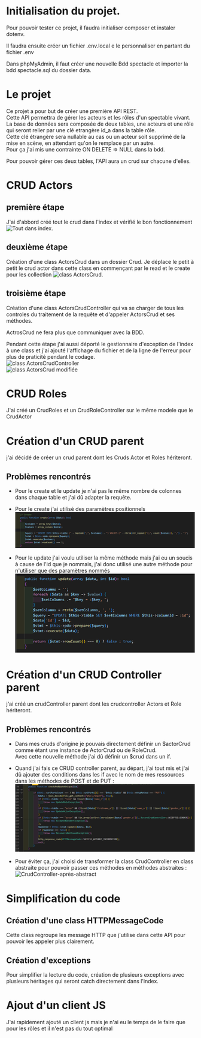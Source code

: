 # Initialisation du projet.
Pour pouvoir tester ce projet, il faudra initialiser composer et instaler dotenv.  
  
Il faudra ensuite créer un fichier .env.local e le personnaliser en partant du fichier .env  
  
Dans phpMyAdmin, il faut créer une nouvelle Bdd spectacle et importer la bdd spectacle.sql du dossier data.  
  
# Le projet
Ce projet a pour but de créer une première API REST.  
Cette API permettra de gérer les acteurs et les rôles d'un spectable vivant.  
La base de données sera composée de deux tables, une acteurs et une rôle qui seront relier par une clé etrangère id_a dans la table rôle.  
Cette clé étrangère sera nullable au cas ou un acteur soit supprimé de la mise en scène, en attendant qu'on le remplace par un autre.  
Pour ça j'ai mis une contrainte ON DELETE => NULL dans la bdd.  
  
Pour pouvoir gérer ces deux tables, l'API aura un crud sur chacune d'elles.  
  
# CRUD Actors
## première étape
J'ai d'abbord créé tout le crud dans l'index et vérifié le bon fonctionnement
![Tout dans index](/img/all-index.png "all-index").
  
## deuxième étape
Création d'une class ActorsCrud dans un dossier Crud.
Je déplace le petit à petit le crud actor dans cette class en commençant par le read et le create pour les collection
![class ActorsCrud](/img/class-ActorsCrud.png "ActorsCrud").
  
## troisième étape
Création d'une class ActorsCrudController qui va se charger de tous les controles du traitement de la requête et d'appeler ActorsCrud et ses méthodes. 
  
ActrosCrud ne fera plus que communiquer avec la BDD.  
  
Pendant cette étape j'ai aussi déporté le gestionnaire d'exception de l'index à une class et j'ai ajouté l'affichage du fichier et de la ligne de l'erreur pour plus de praticité pendant le codage.  
![class ActorsCrudController](/img/class-ActorsCrudController.png "ActorsCrudController")  
![class ActorsCrud modifiée](/img/new-class-ActorsCrud.png "new-ActorsCrud")
  
# CRUD Roles
J'ai créé un CrudRoles et un CrudRoleController sur le même modele que le CrudActor  
  
# Création d'un CRUD parent
  
j'ai décidé de créer un crud parent dont les Cruds Actor et Roles hériteront.  
  
## Problèmes rencontrés
- Pour le create et le update je n'ai pas le même nombre de colonnes dans chaque table et j'ai dû adapter la requête.  
  
- Pour le create j'ai utilisé des paramètres positionnels  
![crudCreate](/img/crud-create.png "crud create")
  
- Pour le update j'ai voulu utiliser la même méthode mais j'ai eu un soucis à cause de l'id que je nommais, j'ai donc utilisé une autre méthode pour n'utiliser que des paramètres nommés  
![crudUpdate](/img/crud-update.png "crud update")
  
# Création d'un CRUD Controller parent
  
j'ai créé un crudController parent dont les crudcontroller Actors et Role hériteront.  
  
## Problèmes rencontrés
- Dans mes cruds d'origine je pouvais directement définir un $actorCrud comme étant une instance de ActorCrud ou de RoleCrud.  
Avec cette nouvelle méthode j'ai dû définir un $crud dans un if.  
  
- Quand j'ai fais ce CRUD controller parent, au départ, j'ai tout mis et j'ai dû ajouter des conditions dans les if avec le nom de mes ressources dans les méthodes de POST et de PUT :  
![CrudController-avant-abstract](/img/CrudController-avant-abstract.png "CrudController-avant-abstract")  
  
- Pour éviter ça, j'ai choisi de transformer la class CrudController en class abstraite pour pouvoir passer ces méthodes en méthodes abstraites :  
![CrudController-après-abstract](/img/CrudController-après-abstract.png "CrudController-après-abstract")  
  
# Simplification du code
  
## Création d'une class HTTPMessageCode
Cette class regroupe les message HTTP que j'utilise dans cette API pour pouvoir les appeler plus clairement.  
  
## Création d'exceptions
Pour simplifier la lecture du code, création de plusieurs exceptions avec plusieurs héritages qui seront catch directement dans l'index.  
  
# Ajout d'un client JS

J'ai rapidement ajouté un client js mais je n'ai eu le temps de le faire que pour les rôles et il n'est pas du tout optimal
